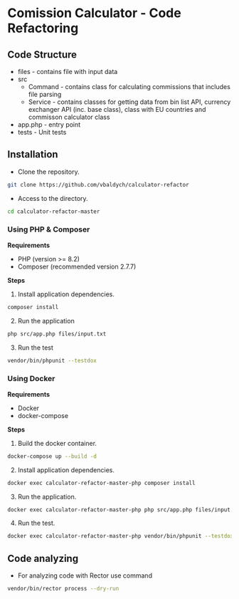 # Comission Calculator - Code Refactoring
## Code Structure
- files - contains file with input data
- src
    - Command - contains class for calculating commissions that includes file parsing
    - Service - contains classes for getting data from bin list API, currency exchanger API (inc. base class), class with EU countries and commisson calculator class
- app.php - entry point
- tests - Unit tests

## Installation
- Clone the repository.
```bash
git clone https://github.com/vbaldych/calculator-refactor
```
- Access to the directory.
```bash
cd calculator-refactor-master
```

### Using PHP & Composer

**Requirements**
- PHP (version >= 8.2)
- Composer (recommended version 2.7.7)

**Steps**

1. Install application dependencies.
```bash
composer install
```
2. Run the application
```bash
php src/app.php files/input.txt
```
3. Run the test
```bash
vendor/bin/phpunit --testdox
```

### Using Docker

**Requirements**
- Docker
- docker-compose

**Steps**
1. Build the docker container.
```bash
docker-compose up --build -d
```
2. Install application dependencies.
```bash
docker exec calculator-refactor-master-php composer install
```
3. Run the application.
```bash
docker exec calculator-refactor-master-php php src/app.php files/input.txt
```
4. Run the test.
```bash
docker exec calculator-refactor-master-php vendor/bin/phpunit --testdox
```

## Code analyzing
- For analyzing code with Rector use command
```bash
vendor/bin/rector process --dry-run
```